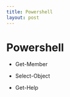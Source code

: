 ```yaml
---
title: Powershell
layout: post
---
```

      

# Powershell  

* Get-Member   

* Select-Object   

* Get-Help   
